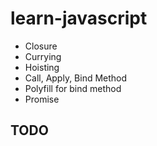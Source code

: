 # learn-javascript
- Closure
- Currying
- Hoisting
- Call, Apply, Bind Method
- Polyfill for bind method
- Promise
## TODO
